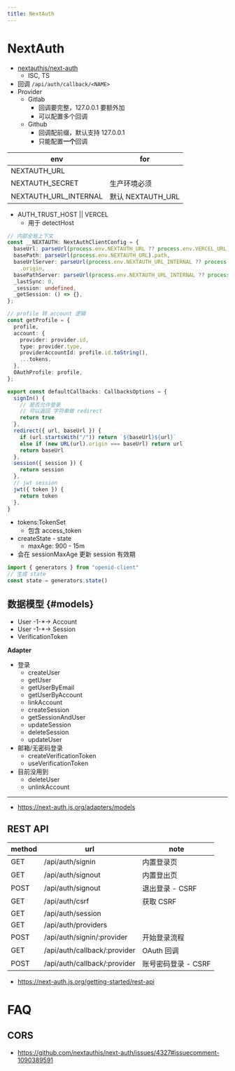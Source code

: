 ```yaml
---
title: NextAuth
---
```


# NextAuth

- [nextauthjs/next-auth](https://github.com/nextauthjs/next-auth)
  - ISC, TS
- 回调 `/api/auth/callback/<NAME>`
- Provider
  - Gitlab
    - 回调要完整，127.0.0.1 要额外加
    - 可以配置多个回调
  - Github
    - 回调配前缀，默认支持 127.0.0.1
    - 只能配置**一个**回调

| env                   | for               |
| --------------------- | ----------------- |
| NEXTAUTH_URL          |
| NEXTAUTH_SECRET       | 生产环境必须      |
| NEXTAUTH_URL_INTERNAL | 默认 NEXTAUTH_URL |

- AUTH_TRUST_HOST || VERCEL
  - 用于 detectHost

```ts
// 内部全局上下文
const __NEXTAUTH: NextAuthClientConfig = {
  baseUrl: parseUrl(process.env.NEXTAUTH_URL ?? process.env.VERCEL_URL).origin,
  basePath: parseUrl(process.env.NEXTAUTH_URL).path,
  baseUrlServer: parseUrl(process.env.NEXTAUTH_URL_INTERNAL ?? process.env.NEXTAUTH_URL ?? process.env.VERCEL_URL)
    .origin,
  basePathServer: parseUrl(process.env.NEXTAUTH_URL_INTERNAL ?? process.env.NEXTAUTH_URL).path,
  _lastSync: 0,
  _session: undefined,
  _getSession: () => {},
};

// profile 转 account 逻辑
const getProfile = {
  profile,
  account: {
    provider: provider.id,
    type: provider.type,
    providerAccountId: profile.id.toString(),
    ...tokens,
  },
  OAuthProfile: profile,
};

export const defaultCallbacks: CallbacksOptions = {
  signIn() {
    // 是否允许登录
    // 可以返回 字符串做 redirect
    return true
  },
  redirect({ url, baseUrl }) {
    if (url.startsWith("/")) return `${baseUrl}${url}`
    else if (new URL(url).origin === baseUrl) return url
    return baseUrl
  },
  session({ session }) {
    return session
  },
  // jwt session
  jwt({ token }) {
    return token
  },
}
```

- tokens:TokenSet
  - 包含 access_token
- createState - state
  - maxAge: 900 - 15m
- 会在 sessionMaxAge 更新 session 有效期

```ts
import { generators } from "openid-client"
// 生成 state
const state = generators.state()
```

## 数据模型 {#models}

- User -1-\*-> Account
- User -1-\*-> Session
- VerificationToken

**Adapter**

- 登录
  - createUser
  - getUser
  - getUserByEmail
  - getUserByAccount
  - linkAccount
  - createSession
  - getSessionAndUser
  - updateSession
  - deleteSession
  - updateUser
- 邮箱/无密码登录
  - createVerificationToken
  - useVerificationToken
- 目前没用到
  - deleteUser
  - unlinkAccount

---

- https://next-auth.js.org/adapters/models

## REST API

| method | url                          | note                |
| ------ | ---------------------------- | ------------------- |
| GET    | /api/auth/signin             | 内置登录页          |
| GET    | /api/auth/signout            | 内置登出页          |
| POST   | /api/auth/signout            | 退出登录 - CSRF     |
| GET    | /api/auth/csrf               | 获取 CSRF           |
| GET    | /api/auth/session            |
| GET    | /api/auth/providers          |
| POST   | /api/auth/signin/:provider   | 开始登录流程        |
| GET    | /api/auth/callback/:provider | OAuth 回调          |
| POST   | /api/auth/callback/:provider | 账号密码登录 - CSRF |

- https://next-auth.js.org/getting-started/rest-api

# FAQ

## CORS

- https://github.com/nextauthjs/next-auth/issues/4327#issuecomment-1090389591
